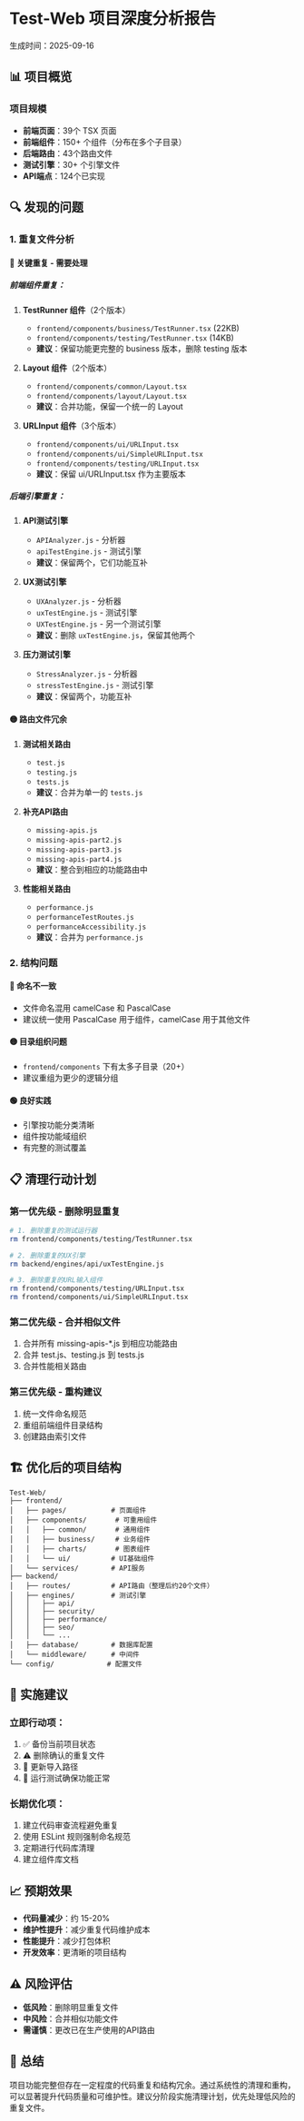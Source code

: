 # Test-Web 项目深度分析报告

生成时间：2025-09-16

## 📊 项目概览

### 项目规模
- **前端页面**：39个 TSX 页面
- **前端组件**：150+ 个组件（分布在多个子目录）
- **后端路由**：43个路由文件
- **测试引擎**：30+ 个引擎文件
- **API端点**：124个已实现

## 🔍 发现的问题

### 1. 重复文件分析

#### 🔴 关键重复 - 需要处理

##### 前端组件重复：
1. **TestRunner 组件**（2个版本）
   - `frontend/components/business/TestRunner.tsx` (22KB)
   - `frontend/components/testing/TestRunner.tsx` (14KB)
   - **建议**：保留功能更完整的 business 版本，删除 testing 版本

2. **Layout 组件**（2个版本）
   - `frontend/components/common/Layout.tsx`
   - `frontend/components/layout/Layout.tsx`
   - **建议**：合并功能，保留一个统一的 Layout

3. **URLInput 组件**（3个版本）
   - `frontend/components/ui/URLInput.tsx`
   - `frontend/components/ui/SimpleURLInput.tsx`
   - `frontend/components/testing/URLInput.tsx`
   - **建议**：保留 ui/URLInput.tsx 作为主要版本

##### 后端引擎重复：
1. **API测试引擎**
   - `APIAnalyzer.js` - 分析器
   - `apiTestEngine.js` - 测试引擎
   - **建议**：保留两个，它们功能互补

2. **UX测试引擎**
   - `UXAnalyzer.js` - 分析器
   - `uxTestEngine.js` - 测试引擎
   - `UXTestEngine.js` - 另一个测试引擎
   - **建议**：删除 `uxTestEngine.js`，保留其他两个

3. **压力测试引擎**
   - `StressAnalyzer.js` - 分析器
   - `stressTestEngine.js` - 测试引擎
   - **建议**：保留两个，功能互补

#### 🟡 路由文件冗余

1. **测试相关路由**
   - `test.js`
   - `testing.js`
   - `tests.js`
   - **建议**：合并为单一的 `tests.js`

2. **补充API路由**
   - `missing-apis.js`
   - `missing-apis-part2.js`
   - `missing-apis-part3.js`
   - `missing-apis-part4.js`
   - **建议**：整合到相应的功能路由中

3. **性能相关路由**
   - `performance.js`
   - `performanceTestRoutes.js`
   - `performanceAccessibility.js`
   - **建议**：合并为 `performance.js`

### 2. 结构问题

#### 🔴 命名不一致
- 文件命名混用 camelCase 和 PascalCase
- 建议统一使用 PascalCase 用于组件，camelCase 用于其他文件

#### 🟡 目录组织问题
- `frontend/components` 下有太多子目录（20+）
- 建议重组为更少的逻辑分组

#### 🟢 良好实践
- 引擎按功能分类清晰
- 组件按功能域组织
- 有完整的测试覆盖

## 📋 清理行动计划

### 第一优先级 - 删除明显重复
```bash
# 1. 删除重复的测试运行器
rm frontend/components/testing/TestRunner.tsx

# 2. 删除重复的UX引擎
rm backend/engines/api/uxTestEngine.js

# 3. 删除重复的URL输入组件
rm frontend/components/testing/URLInput.tsx
rm frontend/components/ui/SimpleURLInput.tsx
```

### 第二优先级 - 合并相似文件
1. 合并所有 missing-apis-*.js 到相应功能路由
2. 合并 test.js、testing.js 到 tests.js
3. 合并性能相关路由

### 第三优先级 - 重构建议
1. 统一文件命名规范
2. 重组前端组件目录结构
3. 创建路由索引文件

## 🏗️ 优化后的项目结构

```
Test-Web/
├── frontend/
│   ├── pages/           # 页面组件
│   ├── components/       # 可重用组件
│   │   ├── common/       # 通用组件
│   │   ├── business/     # 业务组件
│   │   ├── charts/       # 图表组件
│   │   └── ui/          # UI基础组件
│   └── services/        # API服务
├── backend/
│   ├── routes/          # API路由（整理后约20个文件）
│   ├── engines/         # 测试引擎
│   │   ├── api/
│   │   ├── security/
│   │   ├── performance/
│   │   ├── seo/
│   │   └── ...
│   ├── database/        # 数据库配置
│   └── middleware/      # 中间件
└── config/             # 配置文件
```

## 🚀 实施建议

### 立即行动项：
1. ✅ 备份当前项目状态
2. ⚠️ 删除确认的重复文件
3. 📝 更新导入路径
4. 🧪 运行测试确保功能正常

### 长期优化项：
1. 建立代码审查流程避免重复
2. 使用 ESLint 规则强制命名规范
3. 定期进行代码库清理
4. 建立组件库文档

## 📈 预期效果

- **代码量减少**：约 15-20%
- **维护性提升**：减少重复代码维护成本
- **性能提升**：减少打包体积
- **开发效率**：更清晰的项目结构

## ⚠️ 风险评估

- **低风险**：删除明显重复文件
- **中风险**：合并相似功能文件
- **需谨慎**：更改已在生产使用的API路由

## 📝 总结

项目功能完整但存在一定程度的代码重复和结构冗余。通过系统性的清理和重构，可以显著提升代码质量和可维护性。建议分阶段实施清理计划，优先处理低风险的重复文件。
